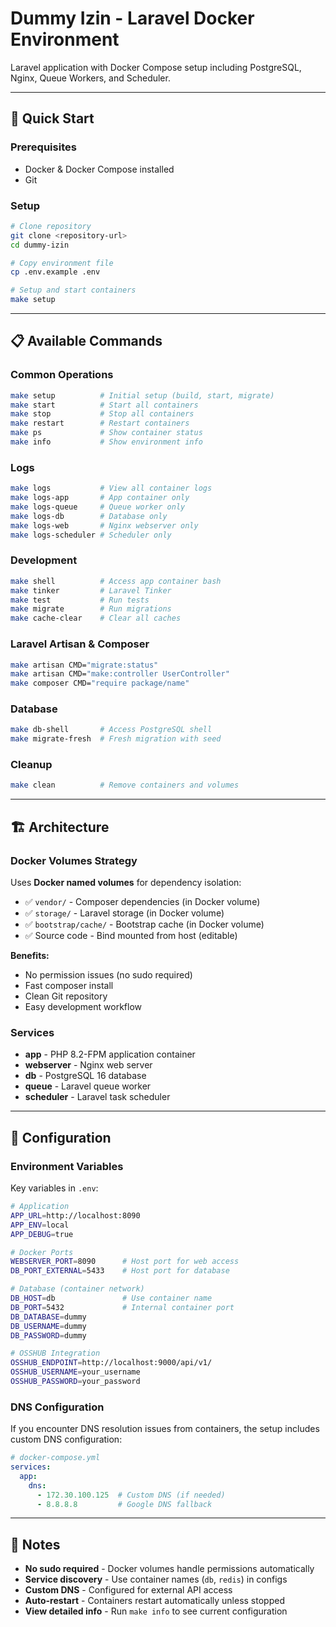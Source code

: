 # Dummy Izin - Laravel Docker Environment

Laravel application with Docker Compose setup including PostgreSQL, Nginx, Queue Workers, and Scheduler.

---

## 🚀 Quick Start

### Prerequisites
- Docker & Docker Compose installed
- Git

### Setup

```bash
# Clone repository
git clone <repository-url>
cd dummy-izin

# Copy environment file
cp .env.example .env

# Setup and start containers
make setup
```


---

## 📋 Available Commands

### Common Operations
```bash
make setup          # Initial setup (build, start, migrate)
make start          # Start all containers
make stop           # Stop all containers
make restart        # Restart containers
make ps             # Show container status
make info           # Show environment info
```

### Logs
```bash
make logs           # View all container logs
make logs-app       # App container only
make logs-queue     # Queue worker only
make logs-db        # Database only
make logs-web       # Nginx webserver only
make logs-scheduler # Scheduler only
```

### Development
```bash
make shell          # Access app container bash
make tinker         # Laravel Tinker
make test           # Run tests
make migrate        # Run migrations
make cache-clear    # Clear all caches
```

### Laravel Artisan & Composer
```bash
make artisan CMD="migrate:status"
make artisan CMD="make:controller UserController"
make composer CMD="require package/name"
```

### Database
```bash
make db-shell       # Access PostgreSQL shell
make migrate-fresh  # Fresh migration with seed
```

### Cleanup
```bash
make clean          # Remove containers and volumes
```

---

## 🏗️ Architecture

### Docker Volumes Strategy
Uses **Docker named volumes** for dependency isolation:
- ✅ `vendor/` - Composer dependencies (in Docker volume)
- ✅ `storage/` - Laravel storage (in Docker volume)
- ✅ `bootstrap/cache/` - Bootstrap cache (in Docker volume)
- ✅ Source code - Bind mounted from host (editable)

**Benefits:**
- No permission issues (no sudo required)
- Fast composer install
- Clean Git repository
- Easy development workflow

### Services
- **app** - PHP 8.2-FPM application container
- **webserver** - Nginx web server
- **db** - PostgreSQL 16 database
- **queue** - Laravel queue worker
- **scheduler** - Laravel task scheduler

---

## 🔧 Configuration

### Environment Variables

Key variables in `.env`:

```bash
# Application
APP_URL=http://localhost:8090
APP_ENV=local
APP_DEBUG=true

# Docker Ports
WEBSERVER_PORT=8090      # Host port for web access
DB_PORT_EXTERNAL=5433    # Host port for database

# Database (container network)
DB_HOST=db               # Use container name
DB_PORT=5432             # Internal container port
DB_DATABASE=dummy
DB_USERNAME=dummy
DB_PASSWORD=dummy

# OSSHUB Integration
OSSHUB_ENDPOINT=http://localhost:9000/api/v1/
OSSHUB_USERNAME=your_username
OSSHUB_PASSWORD=your_password
```

### DNS Configuration

If you encounter DNS resolution issues from containers, the setup includes custom DNS configuration:

```yaml
# docker-compose.yml
services:
  app:
    dns:
      - 172.30.100.125  # Custom DNS (if needed)
      - 8.8.8.8         # Google DNS fallback
```

---

## 📝 Notes

- **No sudo required** - Docker volumes handle permissions automatically
- **Service discovery** - Use container names (`db`, `redis`) in configs  
- **Custom DNS** - Configured for external API access
- **Auto-restart** - Containers restart automatically unless stopped
- **View detailed info** - Run `make info` to see current configuration
